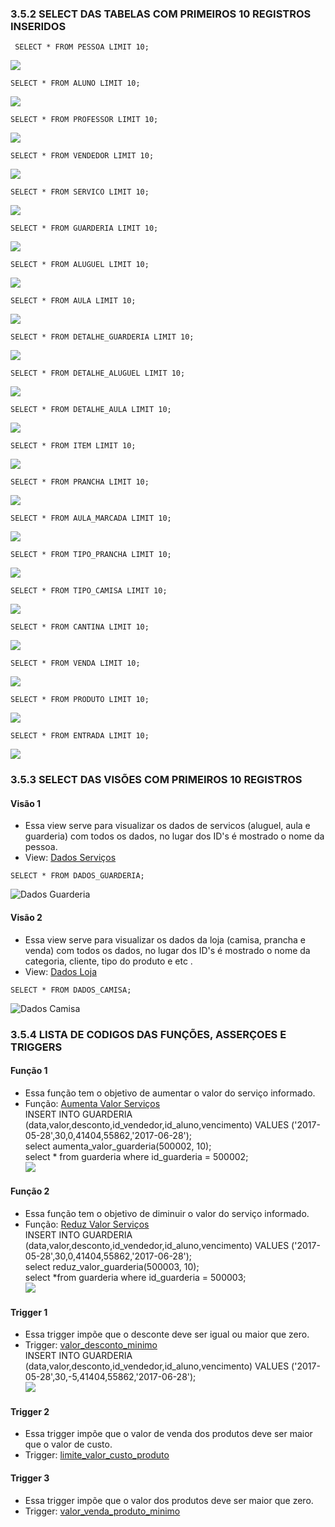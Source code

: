 ﻿### 3.5.2	SELECT DAS TABELAS COM PRIMEIROS 10 REGISTROS INSERIDOS
 
 
     SELECT * FROM PESSOA LIMIT 10;
![](https://github.com/andrebvitoria/Trabalho-Integrado-5-Periodo/blob/master/Banco%20de%20dados/imagens/select_pessoa.PNG)

    SELECT * FROM ALUNO LIMIT 10;
![](https://github.com/andrebvitoria/Trabalho-Integrado-5-Periodo/blob/master/Banco%20de%20dados/imagens/select_aluno.PNG)

    SELECT * FROM PROFESSOR LIMIT 10;
![](https://github.com/andrebvitoria/Trabalho-Integrado-5-Periodo/blob/master/Banco%20de%20dados/imagens/select_professor.PNG)

    SELECT * FROM VENDEDOR LIMIT 10;
![](https://github.com/andrebvitoria/Trabalho-Integrado-5-Periodo/blob/master/Banco%20de%20dados/imagens/select_vendedor.PNG)

    SELECT * FROM SERVICO LIMIT 10;
![](https://github.com/andrebvitoria/Trabalho-Integrado-5-Periodo/blob/master/Banco%20de%20dados/imagens/select_servico.PNG)

    SELECT * FROM GUARDERIA LIMIT 10;
![](https://github.com/andrebvitoria/Trabalho-Integrado-5-Periodo/blob/master/Banco%20de%20dados/imagens/select_guarderia.PNG)

    SELECT * FROM ALUGUEL LIMIT 10;
![](https://github.com/andrebvitoria/Trabalho-Integrado-5-Periodo/blob/master/Banco%20de%20dados/imagens/select_aluguel.PNG)

    SELECT * FROM AULA LIMIT 10;
![](https://github.com/andrebvitoria/Trabalho-Integrado-5-Periodo/blob/master/Banco%20de%20dados/imagens/select_aula.PNG)

    SELECT * FROM DETALHE_GUARDERIA LIMIT 10;
![](https://github.com/andrebvitoria/Trabalho-Integrado-5-Periodo/blob/master/Banco%20de%20dados/imagens/select_detalhe_guarderia.PNG)

    SELECT * FROM DETALHE_ALUGUEL LIMIT 10;
![](https://github.com/andrebvitoria/Trabalho-Integrado-5-Periodo/blob/master/Banco%20de%20dados/imagens/select_detalhe_aluguel.PNG)

    SELECT * FROM DETALHE_AULA LIMIT 10;
![](https://github.com/andrebvitoria/Trabalho-Integrado-5-Periodo/blob/master/Banco%20de%20dados/imagens/select_detalhe_aula.PNG)

    SELECT * FROM ITEM LIMIT 10;
![](https://github.com/andrebvitoria/Trabalho-Integrado-5-Periodo/blob/master/Banco%20de%20dados/imagens/select_item.PNG)

    SELECT * FROM PRANCHA LIMIT 10;
![](https://github.com/andrebvitoria/Trabalho-Integrado-5-Periodo/blob/master/Banco%20de%20dados/imagens/select_prancha.PNG)

    SELECT * FROM AULA_MARCADA LIMIT 10;
![](https://github.com/andrebvitoria/Trabalho-Integrado-5-Periodo/blob/master/Banco%20de%20dados/imagens/select_aula_marcada.PNG)

    SELECT * FROM TIPO_PRANCHA LIMIT 10;
![](https://github.com/andrebvitoria/Trabalho-Integrado-5-Periodo/blob/master/Banco%20de%20dados/imagens/select_tipo_prancha.PNG)


    SELECT * FROM TIPO_CAMISA LIMIT 10;
![](https://github.com/andrebvitoria/Trabalho-Integrado-5-Periodo/blob/master/Banco%20de%20dados/imagens/loja/select_camisa.png)


    SELECT * FROM CANTINA LIMIT 10;
![](https://github.com/andrebvitoria/Trabalho-Integrado-5-Periodo/blob/master/Banco%20de%20dados/imagens/loja/select_cantina.png)


    SELECT * FROM VENDA LIMIT 10;
![](https://github.com/andrebvitoria/Trabalho-Integrado-5-Periodo/blob/master/Banco%20de%20dados/imagens/loja/select_venda.png)


    SELECT * FROM PRODUTO LIMIT 10;
![](https://github.com/andrebvitoria/Trabalho-Integrado-5-Periodo/blob/master/Banco%20de%20dados/imagens/loja/select_produto_2.png)


    SELECT * FROM ENTRADA LIMIT 10;
![](https://github.com/andrebvitoria/Trabalho-Integrado-5-Periodo/blob/master/Banco%20de%20dados/imagens/loja/select_entrada.png)


### 3.5.3	SELECT DAS VISÕES COM PRIMEIROS 10 REGISTROS<br>

#### Visão 1
 - Essa view serve para visualizar os dados de servicos (aluguel, aula e guarderia) com todos os dados, no lugar dos ID's é mostrado o nome da pessoa. <br>
 - View:  [Dados Serviços](https://github.com/andrebvitoria/Trabalho-Integrado-5-Periodo/blob/master/Banco%20de%20dados/Views/dados_servico.sql)<br>
 
 `SELECT * FROM DADOS_GUARDERIA;                                                               `
    
![Dados Guarderia](https://github.com/andrebvitoria/Trabalho-Integrado-5-Periodo/blob/master/Banco%20de%20dados/imagens/view_dados_guarderia.PNG)<br>


#### Visão 2
 - Essa view serve para visualizar os dados da loja (camisa, prancha e venda) com todos os dados, no lugar dos ID's é mostrado o nome da categoria, cliente, tipo do produto e etc . <br>
 - View:  [Dados Loja](https://github.com/andrebvitoria/Trabalho-Integrado-5-Periodo/blob/master/Banco%20de%20dados/Views/dados_loja.sql)<br>
 
 `SELECT * FROM DADOS_CAMISA;                                                                 `
    
![Dados Camisa](https://github.com/andrebvitoria/Trabalho-Integrado-5-Periodo/blob/master/Banco%20de%20dados/imagens/loja/view_dados_camisa.png)<br>



### 3.5.4	LISTA DE CODIGOS DAS FUNÇÕES, ASSERÇOES E TRIGGERS<br>

#### Função 1
 - Essa função tem o objetivo de aumentar o valor do serviço informado.
 - Função: [Aumenta Valor Serviços](https://github.com/andrebvitoria/Trabalho-Integrado-5-Periodo/blob/master/Banco%20de%20dados/Functions/aumenta_valor_servico.sql)<br>
INSERT INTO GUARDERIA (data,valor,desconto,id_vendedor,id_aluno,vencimento) VALUES ('2017-05-28',30,0,41404,55862,'2017-06-28');<br>
select aumenta_valor_guarderia(500002, 10);<br>
select * from guarderia where id_guarderia = 500002;<br>
![](https://github.com/andrebvitoria/Trabalho-Integrado-5-Periodo/blob/master/Banco%20de%20dados/imagens/function_aumenta_valor_servico.PNG)<br>


#### Função 2
 - Essa função tem o objetivo de diminuir o valor do serviço informado.
 - Função: [Reduz Valor Serviços](https://github.com/andrebvitoria/Trabalho-Integrado-5-Periodo/blob/master/Banco%20de%20dados/Functions/reduz_valor_servico.sql)<br>
INSERT INTO GUARDERIA (data,valor,desconto,id_vendedor,id_aluno,vencimento) VALUES ('2017-05-28',30,0,41404,55862,'2017-06-28');<br>
select reduz_valor_guarderia(500003, 10);<br>
select *from guarderia where id_guarderia = 500003;<br>
![](https://github.com/andrebvitoria/Trabalho-Integrado-5-Periodo/blob/master/Banco%20de%20dados/imagens/function_reduz_valor_servico.PNG)<br>

#### Trigger 1
 - Essa trigger impõe que o desconte deve ser igual ou maior que zero.
 - Trigger: [valor_desconto_minimo](https://github.com/andrebvitoria/Trabalho-Integrado-5-Periodo/blob/master/Banco%20de%20dados/Triggers/valor_desconto_minimo.sql)<br>
INSERT INTO GUARDERIA (data,valor,desconto,id_vendedor,id_aluno,vencimento) VALUES ('2017-05-28',30,-5,41404,55862,'2017-06-28');<br>
![](https://github.com/andrebvitoria/Trabalho-Integrado-5-Periodo/blob/master/Banco%20de%20dados/imagens/trigger_desconto_minimo.PNG)<br>

#### Trigger 2
 - Essa trigger impõe que o valor de venda dos produtos deve ser maior que o valor de custo.
 - Trigger: [limite_valor_custo_produto](https://github.com/andrebvitoria/Trabalho-Integrado-5-Periodo/blob/master/Banco%20de%20dados/Triggers/limite_valor_custo_produto.sql)<br>

#### Trigger 3
 - Essa trigger impõe que o valor dos produtos deve ser maior que zero.
 - Trigger: [valor_venda_produto_minimo](https://github.com/andrebvitoria/Trabalho-Integrado-5-Periodo/blob/master/Banco%20de%20dados/Triggers/valor_venda_produto_minimo.sql)<br>

